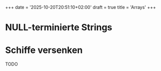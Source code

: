 +++
date = '2025-10-20T20:51:10+02:00'
draft = true
title = 'Arrays'
+++

# NULL-terminierte Strings

# Schiffe versenken

TODO
